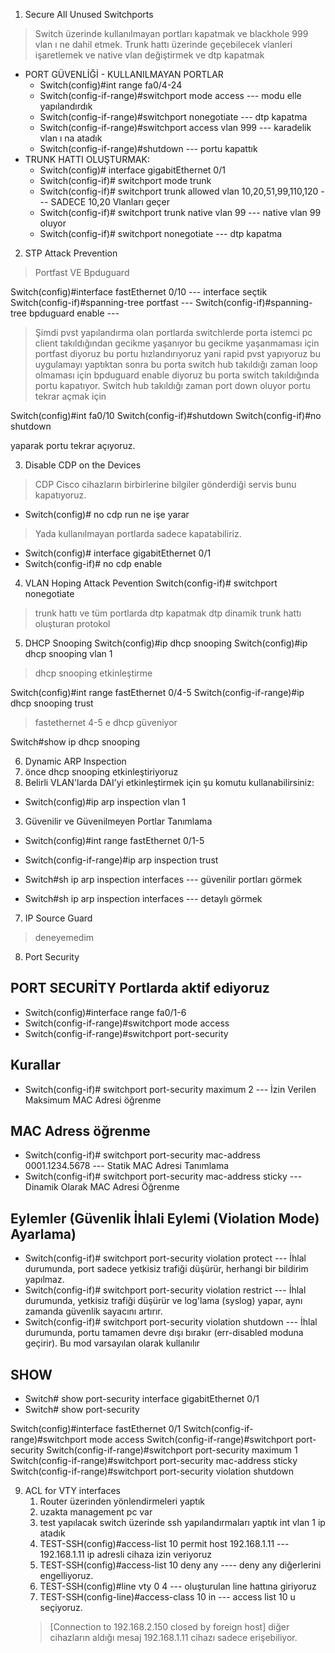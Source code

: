 1. Secure All Unused Switchports 
> Switch üzerinde kullanılmayan portları kapatmak ve blackhole 999 vlan ı ne dahil etmek.
> Trunk hattı üzerinde geçebilecek vlanleri işaretlemek ve native vlan değiştirmek ve dtp kapatmak
 - PORT GÜVENLİĞİ - KULLANILMAYAN PORTLAR
    - Switch(config)#int range fa0/4-24
    - Switch(config-if-range)#switchport mode access --- modu elle yapılandırdık
    - Switch(config-if-range)#switchport nonegotiate --- dtp kapatma
    - Switch(config-if-range)#switchport access vlan 999 --- karadelik vlan ı na atadık
    - Switch(config-if-range)#shutdown  --- portu kapattık
 - TRUNK HATTI OLUŞTURMAK:
    - Switch(config)# interface gigabitEthernet 0/1
    - Switch(config-if)# switchport mode trunk
    - Switch(config-if)# switchport trunk allowed vlan 10,20,51,99,110,120 --- SADECE 10,20 Vlanları geçer
    - Switch(config-if)# switchport trunk native vlan 99 --- native vlan 99 oluyor
    - Switch(config-if)# switchport nonegotiate --- dtp kapatma

2. STP Attack Prevention
> Portfast VE Bpduguard

Switch(config)#interface fastEthernet 0/10 --- interface seçtik
Switch(config-if)#spanning-tree portfast --- 
Switch(config-if)#spanning-tree bpduguard enable --- 
> Şimdi pvst yapılandırma olan portlarda switchlerde porta istemci pc client takıldığından gecikme yaşanıyor bu gecikme yaşanmaması için portfast diyoruz bu portu hızlandırıyoruz yani rapid pvst yapıyoruz bu uygulamayı yaptıktan sonra bu porta switch hub takıldığı zaman loop olmaması için bpduguard enable diyoruz bu porta switch takıldığında portu kapatıyor.
> Switch hub takıldığı zaman port down oluyor portu tekrar açmak için

Switch(config)#int fa0/10
Switch(config-if)#shutdown
Switch(config-if)#no shutdown 

yaparak portu tekrar açıyoruz.


3. Disable CDP on the Devices
> CDP Cisco cihazların birbirlerine bilgiler gönderdiği servis bunu kapatıyoruz.
- Switch(config)# no cdp run ne işe yarar

> Yada kullanılmayan portlarda sadece kapatabiliriz.
- Switch(config)# interface gigabitEthernet 0/1
- Switch(config-if)# no cdp enable

4. VLAN Hoping Attack Pevention
Switch(config-if)# switchport nonegotiate
> trunk hattı ve tüm portlarda dtp kapatmak dtp dinamik trunk hattı oluşturan protokol

5. DHCP Snooping
Switch(config)#ip dhcp snooping 
Switch(config)#ip dhcp snooping vlan 1
> dhcp snooping etkinleştirme

Switch(config)#int range fastEthernet 0/4-5
Switch(config-if-range)#ip dhcp snooping trust 
> fastethernet 4-5 e dhcp güveniyor


Switch#show ip dhcp snooping 

6. Dynamic ARP Inspection
 1. önce dhcp snooping etkinleştiriyoruz
 2. Belirli VLAN'larda DAI’yi etkinleştirmek için şu komutu kullanabilirsiniz:
   - Switch(config)#ip arp inspection vlan 1
 3. Güvenilir ve Güvenilmeyen Portlar Tanımlama
   - Switch(config)#int range fastEthernet 0/1-5
   - Switch(config-if-range)#ip arp inspection trust 

   - Switch#sh ip arp inspection interfaces --- güvenilir portları görmek
   - Switch#sh ip arp inspection interfaces --- detaylı görmek

7. IP Source Guard
> deneyemedim

8. Port Security
## PORT SECURİTY Portlarda aktif ediyoruz
- Switch(config)#interface range fa0/1-6
- Switch(config-if-range)#switchport mode access 
- Switch(config-if-range)#switchport port-security 

## Kurallar
- Switch(config-if)# switchport port-security maximum 2 --- İzin Verilen Maksimum MAC Adresi öğrenme

## MAC Adress öğrenme
- Switch(config-if)# switchport port-security mac-address 0001.1234.5678 --- Statik MAC Adresi Tanımlama
- Switch(config-if)# switchport port-security mac-address sticky --- Dinamik Olarak MAC Adresi Öğrenme

## Eylemler (Güvenlik İhlali Eylemi (Violation Mode) Ayarlama)
- Switch(config-if)# switchport port-security violation protect --- İhlal durumunda, port sadece yetkisiz trafiği düşürür, herhangi bir bildirim yapılmaz.
- Switch(config-if)# switchport port-security violation restrict --- İhlal durumunda, yetkisiz trafiği düşürür ve log'lama (syslog) yapar, aynı zamanda güvenlik sayacını artırır.
- Switch(config-if)# switchport port-security violation shutdown --- İhlal durumunda, portu tamamen devre dışı bırakır (err-disabled moduna geçirir). Bu mod varsayılan olarak kullanılır

## SHOW 
- Switch# show port-security interface gigabitEthernet 0/1
- Switch# show port-security



Switch(config)#interface fastEthernet 0/1
Switch(config-if-range)#switchport mode access 
Switch(config-if-range)#switchport port-security 
Switch(config-if-range)#switchport port-security maximum 1
Switch(config-if-range)#switchport port-security mac-address sticky 
Switch(config-if-range)#switchport port-security violation shutdown



9. ACL for VTY interfaces
   1. Router üzerinden yönlendirmeleri yaptık
   2. uzakta management pc var
   3. test yapılacak switch üzerinde ssh yapılandırmaları yaptık int vlan 1 ip atadık
   4. TEST-SSH(config)#access-list 10 permit host 192.168.1.11 --- 192.168.1.11 ip adresli cihaza izin veriyoruz
   5. TEST-SSH(config)#access-list 10 deny any ---- deny any diğerlerini engelliyoruz.
   6. TEST-SSH(config)#line vty 0 4 --- oluşturulan line hattına giriyoruz
   7. TEST-SSH(config-line)#access-class 10 in --- access list 10 u seçiyoruz.
   > [Connection to 192.168.2.150 closed by foreign host] diğer cihazların aldığı mesaj
   > 192.168.1.11 cihazı sadece erişebiliyor.

